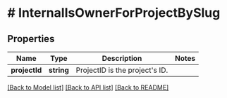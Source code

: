 # # InternalIsOwnerForProjectBySlug

## Properties

Name | Type | Description | Notes
------------ | ------------- | ------------- | -------------
**projectId** | **string** | ProjectID is the project&#39;s ID. |

[[Back to Model list]](../../README.md#models) [[Back to API list]](../../README.md#endpoints) [[Back to README]](../../README.md)
